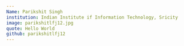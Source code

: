 ```yaml
---
Name: Parikshit Singh
institution: Indian Institute if Information Technology, Sricity
image: parikshitlfj12.jpg
quote: Hello World
github: parikshitlfj12
---
```

